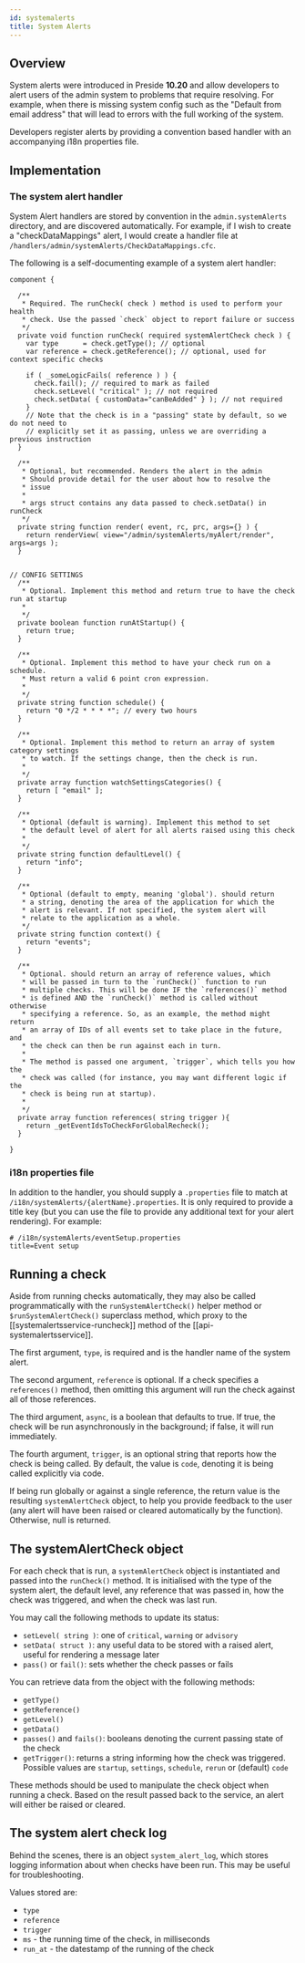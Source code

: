 ```yaml
---
id: systemalerts
title: System Alerts
---
```


## Overview

System alerts were introduced in Preside **10.20** and allow developers to alert users of the admin system to problems that require resolving. For example, when there is missing system config such as the "Default from email address" that will lead to errors with the full working of the system.

Developers register alerts by providing a convention based handler with an accompanying i18n properties file.

## Implementation

### The system alert handler

System Alert handlers are stored by convention in the `admin.systemAlerts` directory, and are discovered automatically. For example, if I wish to create a "checkDataMappings" alert, I would create a handler file at `/handlers/admin/systemAlerts/CheckDataMappings.cfc`.

The following is a self-documenting example of a system alert handler:

```luceescript
component {

  /**
   * Required. The runCheck( check ) method is used to perform your health
   * check. Use the passed `check` object to report failure or success
   */
  private void function runCheck( required systemAlertCheck check ) {
    var type      = check.getType(); // optional
    var reference = check.getReference(); // optional, used for context specific checks

    if ( _someLogicFails( reference ) ) {
      check.fail(); // required to mark as failed
      check.setLevel( "critical" ); // not required
      check.setData( { customData="canBeAdded" } ); // not required
    }
	// Note that the check is in a "passing" state by default, so we do not need to
	// explicitly set it as passing, unless we are overriding a previous instruction
  }

  /**
   * Optional, but recommended. Renders the alert in the admin
   * Should provide detail for the user about how to resolve the
   * issue
   *
   * args struct contains any data passed to check.setData() in runCheck
   */
  private string function render( event, rc, prc, args={} ) {
    return renderView( view="/admin/systemAlerts/myAlert/render", args=args );
  }


// CONFIG SETTINGS
  /**
   * Optional. Implement this method and return true to have the check run at startup
   *
   */
  private boolean function runAtStartup() {
    return true;
  }

  /**
   * Optional. Implement this method to have your check run on a schedule.
   * Must return a valid 6 point cron expression.
   *
   */
  private string function schedule() {
    return "0 */2 * * * *"; // every two hours
  }

  /**
   * Optional. Implement this method to return an array of system category settings
   * to watch. If the settings change, then the check is run.
   *
   */
  private array function watchSettingsCategories() {
    return [ "email" ];
  }

  /**
   * Optional (default is warning). Implement this method to set
   * the default level of alert for all alerts raised using this check
   *
   */
  private string function defaultLevel() {
    return "info";
  }

  /**
   * Optional (default to empty, meaning 'global'). should return
   * a string, denoting the area of the application for which the
   * alert is relevant. If not specified, the system alert will
   * relate to the application as a whole.
   */
  private string function context() {
    return "events";
  }

  /**
   * Optional. should return an array of reference values, which
   * will be passed in turn to the `runCheck()` function to run
   * multiple checks. This will be done IF the `references()` method
   * is defined AND the `runCheck()` method is called without otherwise
   * specifying a reference. So, as an example, the method might return
   * an array of IDs of all events set to take place in the future, and
   * the check can then be run against each in turn.
   *
   * The method is passed one argument, `trigger`, which tells you how the
   * check was called (for instance, you may want different logic if the
   * check is being run at startup).
   *
   */
  private array function references( string trigger ){
    return _getEventIdsToCheckForGlobalRecheck();
  }

}
```

### i18n properties file

In addition to the handler, you should supply a `.properties` file to match at `/i18n/systemAlerts/{alertName}.properties`. It is only required to provide a title key (but you can use the file to provide any additional text for your alert rendering). For example:

```properties
# /i18n/systemAlerts/eventSetup.properties
title=Event setup
```


## Running a check

Aside from running checks automatically, they may also be called programmatically with the `runSystemAlertCheck()` helper method or `$runSystemAlertCheck()` superclass method, which proxy to the [[systemalertsservice-runcheck]] method of the [[api-systemalertsservice]].

The first argument, `type`, is required and is the handler name of the system alert.

The second argument, `reference` is optional. If a check specifies a `references()` method, then omitting this argument will run the check against all of those references.

The third argument, `async`, is a boolean that defaults to true. If true, the check will be run asynchronously in the background; if false, it will run immediately.

The fourth argument, `trigger`, is an optional string that reports how the check is being called. By default, the value is `code`, denoting it is being called explicitly via code.

If being run globally or against a single reference, the return value is the resulting `systemAlertCheck` object, to help you provide feedback to the user (any alert will have been raised or cleared automatically by the function). Otherwise, null is returned.


## The systemAlertCheck object

For each check that is run, a `systemAlertCheck` object is instantiated and passed into the `runCheck()` method. It is initialised with the type of the system alert, the default level, any reference that was passed in, how the check was triggered, and when the check was last run.

You may call the following methods to update its status:

- `setLevel( string )`: one of `critical`, `warning` or `advisory`
- `setData( struct )`: any useful data to be stored with a raised alert, useful for rendering a message later
- `pass()` or `fail()`: sets whether the check passes or fails

You can retrieve data from the object with the following methods:

- `getType()`
- `getReference()`
- `getLevel()`
- `getData()`
- `passes()` and `fails()`: booleans denoting the current passing state of the check
- `getTrigger()`: returns a string informing how the check was triggered. Possible values are `startup`, `settings`, `schedule`, `rerun` or (default) `code`

These methods should be used to manipulate the check object when running a check. Based on the result passed back to the service, an alert will either be raised or cleared.


## The system alert check log

Behind the scenes, there is an object `system_alert_log`, which stores logging information about when checks have been run. This may be useful for troubleshooting.

Values stored are:

- `type`
- `reference`
- `trigger`
- `ms` - the running time of the check, in milliseconds
- `run_at` - the datestamp of the running of the check